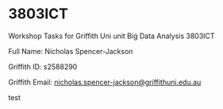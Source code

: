 # 3803ICT
Workshop Tasks for Griffith Uni unit Big Data Analysis 3803ICT

Full Name: Nicholas Spencer-Jackson

Griffith ID: s2588290

Griffith Email: nicholas.spencer-jackson@griffithuni.edu.au

test

